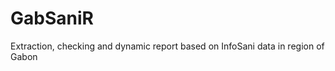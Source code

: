 GabSaniR
========

Extraction, checking and dynamic report based on InfoSani data in region of Gabon
